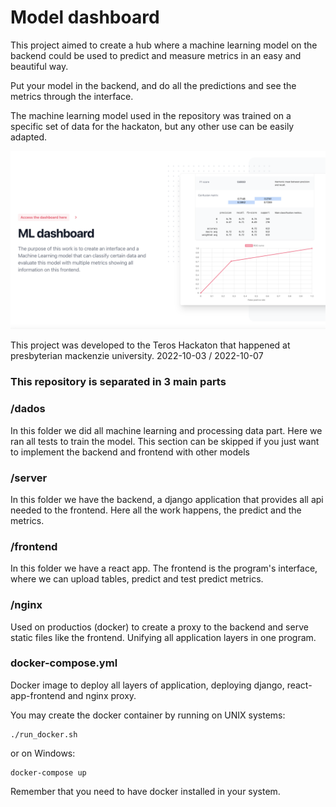# Model dashboard

This project aimed to create a hub where a machine learning model on the backend could be used to predict and measure metrics in an easy and beautiful way.

Put your model in the backend, and do all the predictions and see the metrics through the interface.

The machine learning model used in the repository was trained on a specific set of data for the hackaton, but any other use can be easily adapted.

![app](/front.png)

This project was developed to the Teros Hackaton that happened at presbyterian mackenzie university. 
2022-10-03 / 2022-10-07



### This repository is separated in 3 main parts
### /dados 
In this folder we did all machine learning and processing data part. Here we ran all tests to train the model.
This section can be skipped if you just want to implement the backend and frontend with other models

### /server 
In this folder we have the backend, a django application that provides all api needed to the frontend.
Here all the work happens, the predict and the metrics.

### /frontend
In this folder we have a react app.
The frontend is the program's interface, where we can upload tables, predict and test predict metrics.


### /nginx
Used on productios (docker) to create a proxy to the backend and serve static files like the frontend. Unifying all application layers in one program.


### docker-compose.yml
Docker image to deploy all layers of application, deploying django, react-app-frontend and nginx proxy. 

You may create the docker container by running on UNIX systems:
```
./run_docker.sh
```

or on Windows:

```
docker-compose up
```

Remember that you need to have docker installed in your system.

